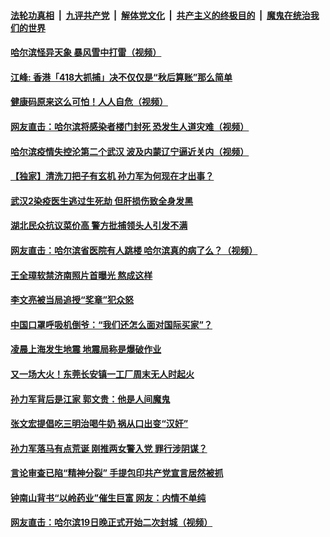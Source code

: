 ####  [法轮功真相](../../../../basic/blob/master/README.md?t=04210531) &nbsp;|&nbsp; [九评共产党](../../../../9ping.md/blob/master/README.md?t=04210531) &nbsp;|&nbsp; [解体党文化](../../../../jtdwh.md/blob/master/README.md?t=04210531)  &nbsp;|&nbsp; [共产主义的终极目的](../../../../gczydzjmd.md/blob/master/README.md?t=04210531) &nbsp;|&nbsp; [魔鬼在统治我们的世界](../../../../mgztzwmdsj.md/blob/master/README.md?t=04210531) 

#### [哈尔滨怪异天象  暴风雪中打雷（视频）](../pages/soh5/369370.md?t=04210531) 
#### [江峰: 香港「418大抓捕」决不仅仅是“秋后算账”那么简单](../pages/soh5/369364.md?t=04210531) 
#### [健康码原来这么可怕！人人自危（视频）](../pages/soh5/369250.md?t=04210531) 
#### [网友直击：哈尔滨将感染者楼门封死  恐发生人道灾难（视频）](../pages/soh5/369283.md?t=04210531) 
#### [哈尔滨疫情失控沦第二个武汉 波及内蒙辽宁逼近关内（视频）](../pages/soh5/369274.md?t=04210531) 
#### [【独家】清洗刀把子有玄机 孙力军为何现在才出事？](../pages/soh5/369259.md?t=04210531) 
#### [武汉2染疫医生逃过生死劫 但肝损伤致全身发黑](../pages/soh5/369256.md?t=04210531) 
#### [湖北民众抗议菜价高 警方批捕领头人引发不满](../pages/soh5/369220.md?t=04210531) 
#### [网友直击：哈尔滨省医院有人跳楼  哈尔滨真的病了么？（视频）](../pages/soh5/369235.md?t=04210531) 
#### [王全璋软禁济南照片首曝光 熬成这样](../pages/soh5/369217.md?t=04210531) 
#### [李文亮被当局追授“奖章”犯众怒](../pages/soh5/369196.md?t=04210531) 
#### [中国口罩呼吸机倒爷：“我们还怎么面对国际买家”？](../pages/soh5/369157.md?t=04210531) 
#### [凌晨上海发生地震 地震局称是爆破作业 ](../pages/soh5/369112.md?t=04210531) 
#### [又一场大火！东莞长安镇一工厂周末无人时起火](../pages/soh5/369082.md?t=04210531) 
#### [孙力军背后是江家 郭文贵：他是人间魔鬼](../pages/soh5/369067.md?t=04210531) 
#### [ 张文宏提倡吃三明治喝牛奶  祸从口出变“汉奸”](../pages/soh5/369049.md?t=04210531) 
#### [孙力军落马有点荒诞 刚推两女警入党 罪行涉阴谋？](../pages/soh5/369031.md?t=04210531) 
#### [言论审查已陷“精神分裂” 手提包印共产党宣言居然被抓](../pages/soh5/369019.md?t=04210531) 
#### [钟南山背书“以岭药业”催生巨富 网友：内情不单纯](../pages/soh5/369007.md?t=04210531) 
#### [网友直击：哈尔滨19日晚正式开始二次封城（视频）](../pages/soh5/369013.md?t=04210531) 
